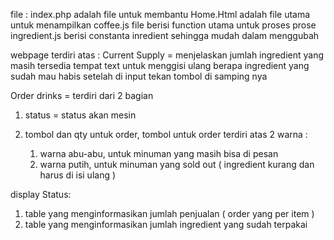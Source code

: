 file :
index.php adalah file untuk membantu 
Home.Html adalah file utama untuk menampilkan 
coffee.js file berisi function utama untuk proses prose
ingredient.js berisi constanta inredient sehingga mudah dalam menggubah


webpage terdiri atas : 
Current Supply = menjelaskan jumlah ingredient yang masih tersedia
tempat text untuk menggisi ulang berapa ingredient yang sudah mau habis 
setelah di input tekan tombol di samping nya 

Order drinks = terdiri dari 2 bagian 
1. status = status akan mesin

2. tombol dan qty untuk order, tombol untuk order terdiri atas 2 warna :
    1. warna abu-abu, untuk minuman yang masih bisa di pesan
    2. warna putih, untuk minuman yang sold out ( ingredient kurang dan harus di isi ulang )

display Status: 
1. table yang menginformasikan jumlah penjualan ( order yang per item )
2. table yang menginformasikan jumlah ingredient yang sudah terpakai 
